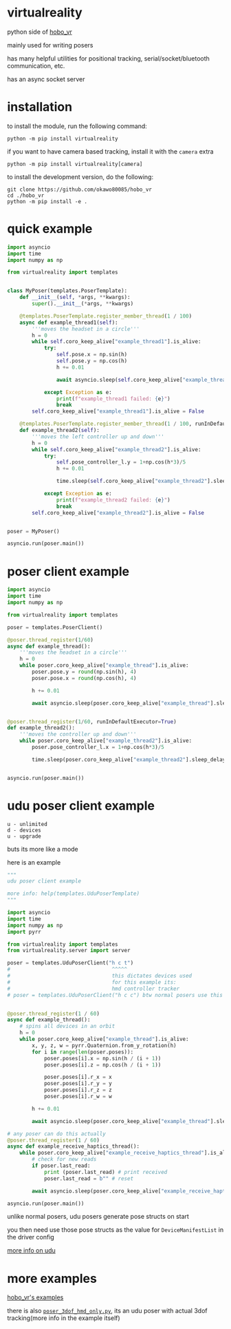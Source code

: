 # virtualreality
python side of [hobo_vr](https://github.com/okawo80085/hobo_vr)

mainly used for writing posers

has many helpful utilities for positional tracking, serial/socket/bluetooth communication, etc.

has an async socket server

# installation
to install the module, run the following command:
```
python -m pip install virtualreality
```
if you want to have camera based tracking, install it with the `camera` extra
```
python -m pip install virtualreality[camera]
```

to install the development version, do the following:
```
git clone https://github.com/okawo80085/hobo_vr
cd ./hobo_vr
python -m pip install -e .
```

# quick example
```python
import asyncio
import time
import numpy as np

from virtualreality import templates


class MyPoser(templates.PoserTemplate):
    def __init__(self, *args, **kwargs):
        super().__init__(*args, **kwargs)

    @templates.PoserTemplate.register_member_thread(1 / 100)
    async def example_thread1(self):
        '''moves the headset in a circle'''
        h = 0
        while self.coro_keep_alive["example_thread1"].is_alive:
            try:
                self.pose.x = np.sin(h)
                self.pose.y = np.cos(h)
                h += 0.01

                await asyncio.sleep(self.coro_keep_alive["example_thread1"].sleep_delay)

            except Exception as e:
                print(f"example_thread1 failed: {e}")
                break
        self.coro_keep_alive["example_thread1"].is_alive = False

    @templates.PoserTemplate.register_member_thread(1 / 100, runInDefaultExecutor=True)
    def example_thread2(self):
        '''moves the left controller up and down'''
        h = 0
        while self.coro_keep_alive["example_thread2"].is_alive:
            try:
                self.pose_controller_l.y = 1+np.cos(h*3)/5
                h += 0.01

                time.sleep(self.coro_keep_alive["example_thread2"].sleep_delay)

            except Exception as e:
                print(f"example_thread2 failed: {e}")
                break
        self.coro_keep_alive["example_thread2"].is_alive = False


poser = MyPoser()

asyncio.run(poser.main())
```

# poser client example
```python
import asyncio
import time
import numpy as np

from virtualreality import templates

poser = templates.PoserClient()

@poser.thread_register(1/60)
async def example_thread():
    '''moves the headset in a circle'''
    h = 0
    while poser.coro_keep_alive["example_thread"].is_alive:
        poser.pose.y = round(np.sin(h), 4)
        poser.pose.x = round(np.cos(h), 4)

        h += 0.01

        await asyncio.sleep(poser.coro_keep_alive["example_thread"].sleep_delay)


@poser.thread_register(1/60, runInDefaultExecutor=True)
def example_thread2():
    '''moves the controller up and down'''
    while poser.coro_keep_alive["example_thread2"].is_alive:
        poser.pose_controller_l.x = 1+np.cos(h*3)/5

        time.sleep(poser.coro_keep_alive["example_thread2"].sleep_delay)


asyncio.run(poser.main())
```

# udu poser client example
```
u - unlimited
d - devices
u - upgrade
```
buts its more like a mode

here is an example
```python
"""
udu poser client example

more info: help(templates.UduPoserTemplate)
"""

import asyncio
import time
import numpy as np
import pyrr

from virtualreality import templates
from virtualreality.server import server

poser = templates.UduPoserClient("h c t")
#                                 ^^^^^
#                                 this dictates devices used
#                                 for this example its:
#                                 hmd controller tracker
# poser = templates.UduPoserClient("h c c") btw normal posers use this device configuration


@poser.thread_register(1 / 60)
async def example_thread():
    # spins all devices in an orbit
    h = 0
    while poser.coro_keep_alive["example_thread"].is_alive:
        x, y, z, w = pyrr.Quaternion.from_y_rotation(h)
        for i in range(len(poser.poses)):
            poser.poses[i].x = np.sin(h / (i + 1))
            poser.poses[i].z = np.cos(h / (i + 1))

            poser.poses[i].r_x = x
            poser.poses[i].r_y = y
            poser.poses[i].r_z = z
            poser.poses[i].r_w = w

        h += 0.01

        await asyncio.sleep(poser.coro_keep_alive["example_thread"].sleep_delay)

# any poser can do this actually
@poser.thread_register(1 / 60)
async def example_receive_haptics_thread():
    while poser.coro_keep_alive["example_receive_haptics_thread"].is_alive:
        # check for new reads
        if poser.last_read:
            print (poser.last_read) # print received
            poser.last_read = b"" # reset

        await asyncio.sleep(poser.coro_keep_alive["example_receive_haptics_thread"].sleep_delay)

asyncio.run(poser.main())
```

unlike normal posers, udu posers generate pose structs on start

you then need use those pose structs as the value for `DeviceManifestList` in the driver config

[more info on udu](https://github.com/okawo80085/hobo_vr/wiki/udu)

# more examples
[hobo_vr's examples](https://github.com/okawo80085/hobo_vr/tree/master/examples)

there is also [`poser_3dof_hmd_only.py`](https://github.com/okawo80085/hobo_vr/blob/master/examples/poser_3dof_hmd_only.py), its an udu poser with actual 3dof tracking(more info in the example itself)